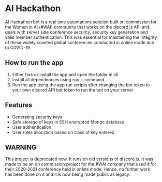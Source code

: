 # AI Hackathon
AI Hackathon bot is a real time automations solution built on commission for the Women in AI (#WAI) community that works on the discord.js API and deals
with server side conference security, security key generation and valid member authentication. This was essential for maintaining the integrity of these
widely coveted global conferences conducted in online mode due to COVID-19. 

## How to run the app
1. Either fork or install the app and open the folder in cli
2. Install all dependencies using `npm i` command
3. Run the app using the app run scripts after changing the bot token to your own discord API bot token to run the bot on your server

## Features
 - Generating security keys
 - Safe storage of keys in SSH encrypted Mongo database
 - User authentication 
 - User roles allocation based on class of key entered
 
 ## WARNING
 This project is deprecated now. It runs on old versions of discord.js. It was made to be an on commission project for the #WAI company that used it for 
 their 2020-2021 conference held in online mode. Hence, no further work has been done on it and it is now being made public as legacy.
